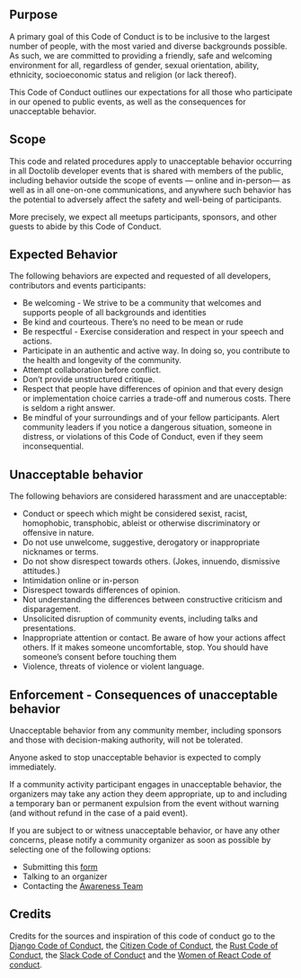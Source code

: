 ## Purpose
A primary goal of this Code of Conduct is to be inclusive to the largest number of people, with the most varied and diverse backgrounds possible. As such, we are committed to providing a friendly, safe and welcoming environment for all, regardless of gender, sexual orientation, ability, ethnicity, socioeconomic status and religion (or lack thereof).

This Code of Conduct outlines our expectations for all those who participate in our opened to public events, as well as the consequences for unacceptable behavior.

## Scope
This code and related procedures apply to unacceptable behavior occurring in all Doctolib developer events that is shared with members of the public, including behavior outside the scope of events — online and in-person— as well as in all one-on-one communications, and anywhere such behavior has the potential to adversely affect the safety and well-being of participants. 

More precisely, we expect all meetups participants, sponsors, and other guests to abide by this Code of Conduct.

## Expected Behavior
The following behaviors are expected and requested of all developers, contributors and events participants:
* Be welcoming - We strive to be a community that welcomes and supports people of all backgrounds and identities
* Be kind and courteous. There’s no need to be mean or rude
* Be respectful - Exercise consideration and respect in your speech and actions.
* Participate in an authentic and active way. In doing so, you contribute to the health and longevity of the community.
* Attempt collaboration before conflict.
* Don’t provide unstructured critique. 
* Respect that people have differences of opinion and that every design or implementation choice carries a trade-off and numerous costs. There is seldom a right answer.
* Be mindful of your surroundings and of your fellow participants. Alert community leaders if you notice a dangerous situation, someone in distress, or violations of this Code of Conduct, even if they seem inconsequential. 


## Unacceptable behavior

The following behaviors are considered harassment and are unacceptable:
* Conduct or speech which might be considered sexist, racist, homophobic, transphobic, ableist or otherwise discriminatory or offensive in nature.
* Do not use unwelcome, suggestive, derogatory or inappropriate nicknames or terms.
* Do not show disrespect towards others. (Jokes, innuendo, dismissive attitudes.)
* Intimidation online or in-person
* Disrespect towards differences of opinion.
* Not understanding the differences between constructive criticism and disparagement.
* Unsolicited  disruption of community events, including talks and presentations.
* Inappropriate attention or contact. Be aware of how your actions affect others. If it makes someone uncomfortable, stop. You should have someone’s consent before touching them
* Violence, threats of violence or violent language.

## Enforcement - Consequences of unacceptable behavior
Unacceptable behavior from any community member, including sponsors and those with decision-making authority, will not be tolerated.

Anyone asked to stop unacceptable behavior is expected to comply immediately.

If a community activity participant engages in unacceptable behavior, the organizers may take any action they deem appropriate, up to and including a temporary ban or permanent expulsion from the event without warning (and without refund in the case of a paid event).

If you are subject to or witness unacceptable behavior, or have any other concerns, please notify a community organizer as soon as possible by selecting one of the following options:
* Submitting this [form](https://forms.gle/1BV1Q2cERQXS175E8)
* Talking to an organizer
* Contacting the [Awareness Team](https://forms.gle/XRSDLs4aQDeoL6vi9)

## Credits
Credits for the sources and inspiration of this code of conduct go to the [Django Code of Conduct](https://www.djangoproject.com/conduct/), the [Citizen Code of Conduct](http://citizencodeofconduct.org/), the [Rust Code of Conduct](https://www.rust-lang.org/policies/code-of-conduct), the [Slack Code of Conduct](https://api.slack.com/community/code-of-conduct) and the [Women of React Code of conduct](https://womenofreact.com/code-of-conduct/).
